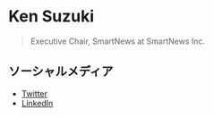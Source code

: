 # Ken Suzuki

> Executive Chair, SmartNews at SmartNews Inc.

## ソーシャルメディア

- [Twitter](kensuzuki)
- [LinkedIn](ken-suzuki-03489)


